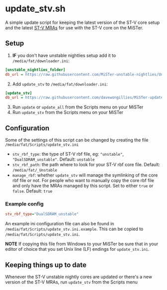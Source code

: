 # update_stv.sh

A simple update script for keeping the latest version of the ST-V core setup and
the latest [ST-V MRAs](https://github.com/zakk4223/STV-MRA) for use with the ST-V
core on the MiSTer.

## Setup

1. **IF** you don't have unstable nightlies setup add it to `/media/fat/downloader.ini`:

```ini
[unstable_nightlies_folder]
db_url = https://raw.githubusercontent.com/MiSTer-unstable-nightlies/Unstable_Folder_MiSTer/refs/heads/main/db_unstable_nightlies_folder.json
```

2. Add `update_stv` to `/media/fat/downloader.ini`:

```ini
[update_stv]
db_url = https://raw.githubusercontent.com/davewongillies/MiSTer-update_stv/db/db.json.zip
```

3. Run `update` or `update_all` from the Scripts menu on your MiSTer
4. Run `update_stv` from the Scripts menu on your MiSTer

## Configuration

Some of the settings of this script can be changed by creating the file `/media/fat/Scripts/update_stv.ini`

* `stv_rbf_type`: the type of ST-V rbf file, eg: `"unstable"`, `"DualSDRAM_unstable"`.
   Default: `unstable`
* `stv_rbf_path`: the path where to look for your ST-V rbf core file.
   Default: `/media/fat/_Unstable`
* `manage_rbf`: whether `update_stv` will manage the symlinking of the core rbf file
   or not. For people who want to manually copy the core rbf file and only have the
   MRAs managed by this script. Set to either `true` or `false`.
   Default: `true`

### Example config

```ini
stv_rbf_type="DualSDRAM_unstable"
```

An example ini configuration file can also be found in `/media/fat/Scripts/update_stv.ini.example`.
This can be copied to `/media/fat/Scripts/update_stv.ini`.

**NOTE** If copying this file from Windows to your MiSTer be sure that in your
editor of choice that you set Unix line (LF) endings for `update_stv.ini`.

## Keeping things up to date

Whenever the ST-V unstable nightly cores are updated or there's a new version of
the ST-V MRAs, run `update_stv` from the Scripts menu
